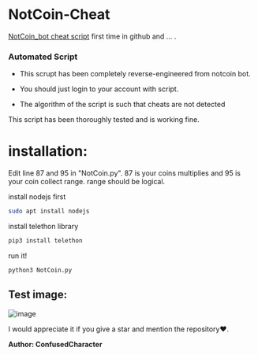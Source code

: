 # NotCoin-Cheat
[NotCoin_bot cheat script](https://t.me/notcoin_bot) first time in github and ... .

### Automated Script

* This scrupt has been completely reverse-engineered from notcoin bot.

* You should just login to your account with script.

* The algorithm of the script is such that cheats are not detected

This script has been thoroughly tested and is working fine.

# installation:

Edit line 87 and 95 in "NotCoin.py". 87 is your coins multiplies and 95 is your coin collect range. range should be logical.

install nodejs first
```bash
sudo apt install nodejs
```
install telethon library

```bash
pip3 install telethon
```
run it!

```bash
python3 NotCoin.py
```

## Test image:

![image](https://raw.githubusercontent.com/ConfusedCharacter/NotCoin-Cheat/main/test-image.png)

I would appreciate it if you give a star and mention the repository❤️.

**Author: ConfusedCharacter**
